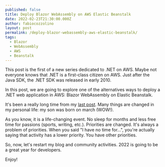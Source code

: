 ```yaml
---
published: false
title: Deploy Blazor WebAssembly on AWS Elastic Beanstalk
date: 2022-02-23T21:30:00.000Z
author: fabiocozzolino
layout: post
permalink: /deploy-blazor-webassembly-aws-elastic-beanstalk/
tags:
  - Blazor
  - WebAssembly
  - AWS
  - Beanstalk
---
```

This post is the first of a new series dedicated to .NET on AWS. Maybe not everyone knows that .NET is a first-class citizen on AWS. Just after the Java SDK, the .NET SDK was released in early 2010.

In this post, we are going to explore one of the alternatives ways to deploy a .NET web application in AWS: Blazor WebAssembly on Elastic Beanstalk.


It's been a really long time from my [last post](https://www.fabiocozzolino.eu/filesystem-subscriptions-rebus-extension/). Many things are changed in my personal life: my son was born on march (WOW!).

As you know, it is a life-changing event. No sleep for months and less free time for passions (sports, writing, etc.). Priorities are changed. It's always a problem of priorities. When you said "I have no time for...", you're actually saying that activity has a lower priority. You have other priorities.

So, now, let's restart my blog and community activities. 2022 is going to be a great year for developers.

Enjoy!
